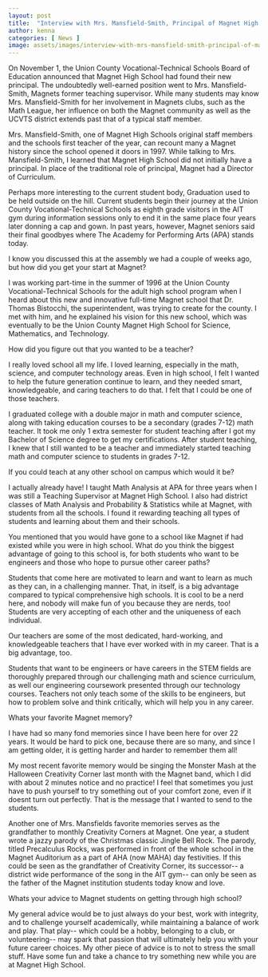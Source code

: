 ```yaml
---
layout: post
title:  "Interview with Mrs. Mansfield-Smith, Principal of Magnet High School"
author: kenna
categories: [ News ]
image: assets/images/interview-with-mrs-mansfield-smith-principal-of-magnet-high-school.jpg
---
```


 

On November 1, the Union County Vocational-Technical Schools Board of Education announced that Magnet High School had found their new principal. The undoubtedly well-earned position went to Mrs. Mansfield-Smith, Magnets former teaching supervisor. While many students may know Mrs. Mansfield-Smith for her involvement in Magnets clubs, such as the Math League, her influence on both the Magnet community as well as the UCVTS district extends past that of a typical staff member. 

 

Mrs. Mansfield-Smith, one of Magnet High Schools original staff members and the schools first teacher of the year, can recount many a Magnet history since the school opened it doors in 1997. While talking to Mrs. Mansfield-Smith, I learned that Magnet High School did not initially have a principal. In place of the traditional role of principal, Magnet had a Director of Curriculum. 

 

Perhaps more interesting to the current student body, Graduation used to be held outside on the hill. Current students begin their journey at the Union County Vocational-Technical Schools as eighth grade visitors in the AIT gym during information sessions only to end it in the same place four years later donning a cap and gown. In past years, however, Magnet seniors said their final goodbyes where The Academy for Performing Arts (APA) stands today. 

 

I know you discussed this at the assembly we had a couple of weeks ago, but how did you get your start at Magnet?

 

I was working part-time in the summer of 1996 at the Union County Vocational-Technical Schools for the adult high school program when I heard about this new and innovative full-time Magnet school that Dr. Thomas Bistocchi, the superintendent, was trying to create for the county. I met with him, and he explained his vision for this new school, which was eventually to be the Union County Magnet High School for Science, Mathematics, and Technology. 

 

How did you figure out that you wanted to be a teacher? 

 

I really loved school all my life. I loved learning, especially in the math, science, and computer technology areas. Even in high school, I felt I wanted to help the future generation continue to learn, and they needed smart, knowledgeable, and caring teachers to do that. I felt that I could be one of those teachers. 

 

I graduated college with a double major in math and computer science, along with taking education courses to be a secondary (grades 7-12) math teacher. It took me only 1 extra semester for student teaching after I got my Bachelor of Science degree to get my certifications. After student teaching, I knew that I still wanted to be a teacher and immediately started teaching math and computer science to students in grades 7-12.

 

If you could teach at any other school on campus which would it be? 

 

I actually already have! I taught Math Analysis at APA for three years when I was still a Teaching Supervisor at Magnet High School.  I also had district classes of Math Analysis and Probability & Statistics while at Magnet, with students from all the schools. I found it rewarding teaching all types of students and learning about them and their schools. 

 

You mentioned that you would have gone to a school like Magnet if had existed while you were in high school. What do you think the biggest advantage of going to this school is, for both students who want to be engineers and those who hope to pursue other career paths?

 

Students that come here are motivated to learn and want to learn as much as they can, in a challenging manner. That, in itself, is a big advantage compared to typical comprehensive high schools. It is cool to be a nerd here, and nobody will make fun of you because they are nerds, too! Students are very accepting of each other and the uniqueness of each individual. 

 

Our teachers are some of the most dedicated, hard-working, and knowledgeable teachers that I have ever worked with in my career. That is a big advantage, too.

Students that want to be engineers or have careers in the STEM fields are thoroughly prepared through our challenging math and science curriculum, as well our engineering coursework presented through our technology courses. Teachers not only teach some of the skills to be engineers, but how to problem solve and think critically, which will help you in any career. 

 

Whats your favorite Magnet memory?

 

I have had so many fond memories since I have been here for over 22 years. It would be hard to pick one, because there are so many, and since I am getting older, it is getting harder and harder to remember them all! 

 

My most recent favorite memory would be singing the Monster Mash at the Halloween Creativity Corner last month with the Magnet band, which I did with about 2 minutes notice and no practice! I feel that sometimes you just have to push yourself to try something out of your comfort zone, even if it doesnt turn out perfectly. That is the message that I wanted to send to the students. 

 

Another one of Mrs. Mansfields favorite memories serves as the grandfather to monthly Creativity Corners at Magnet. One year, a student wrote a jazzy parody of the Christmas classic Jingle Bell Rock.  The parody, titled Precalculus Rocks, was performed in front of the whole school in the Magnet Auditorium as a part of AHA (now MAHA) day festivities. If this could be seen as the grandfather of Creativity Corner, its successor-- a district wide performance of the song in the AIT gym-- can only be seen as the father of the Magnet institution students today know and love. 

 

Whats your advice to Magnet students on getting through high school?

 

My general advice would be to just always do your best, work with integrity, and to challenge yourself academically, while maintaining a balance of work and play. That play-- which could be a hobby, belonging to a club, or volunteering-- may spark that passion that will ultimately help you with your future career choices.  My other piece of advice is to not to stress the small stuff. Have some fun and take a chance to try something new while you are at Magnet High School.

 



